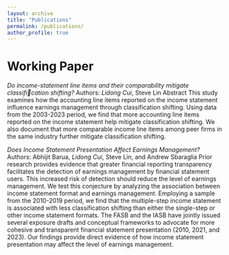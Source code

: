```yaml
---
layout: archive
title: "Publications"
permalink: /publications/
author_profile: true
---
```


Working Paper
======
*Do income-statement line items and their comparability mitigate classification shifting?*
Authors: *Lidong Cui*, Steve Lin
Abstract
This study examines how the accounting line items reported on the income statement influence earnings management through classification shifting. Using data from the 2003-2023 period, we find that more accounting line items reported on the income statement help mitigate classification shifting. We also document that more comparable income line items among peer firms in the same industry further mitigate classification shifting. 

*Does Income Statement Presentation Affect Earnings Management?*
Authors: Abhijit Barua, *Lidong Cui*, Steve Lin, and Andrew Sbaraglia
Prior research provides evidence that greater financial reporting transparency facilitates the detection of earnings management by financial statement users. This increased risk of detection should reduce the level of earnings management. We test this conjecture by analyzing the association between income statement format and earnings management. Employing a sample from the 2010-2019 period, we find that the multiple-step income statement is associated with less classification shifting than either the single-step or other income statement formats. The FASB and the IASB have jointly issued several exposure drafts and conceptual frameworks to advocate for more cohesive and transparent financial statement presentation (2010, 2021, and 2023). Our findings provide direct evidence of how income statement presentation may affect the level of earnings management.


